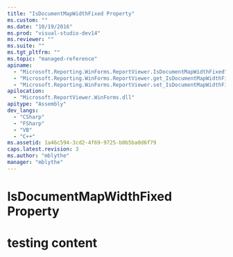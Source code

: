```yaml
---
title: "IsDocumentMapWidthFixed Property"
ms.custom: ""
ms.date: "10/19/2016"
ms.prod: "visual-studio-dev14"
ms.reviewer: ""
ms.suite: ""
ms.tgt_pltfrm: ""
ms.topic: "managed-reference"
apiname: 
  - "Microsoft.Reporting.WinForms.ReportViewer.IsDocumentMapWidthFixed"
  - "Microsoft.Reporting.WinForms.ReportViewer.get_IsDocumentMapWidthFixed"
  - "Microsoft.Reporting.WinForms.ReportViewer.set_IsDocumentMapWidthFixed"
apilocation: 
  - "Microsoft.ReportViewer.WinForms.dll"
apitype: "Assembly"
dev_langs: 
  - "CSharp"
  - "FSharp"
  - "VB"
  - "C++"
ms.assetid: 1a46c594-3cd2-4f69-9725-b0b5ba0d6f79
caps.latest.revision: 3
ms.author: "mblythe"
manager: "mblythe"
---
```

# IsDocumentMapWidthFixed Property
# testing content